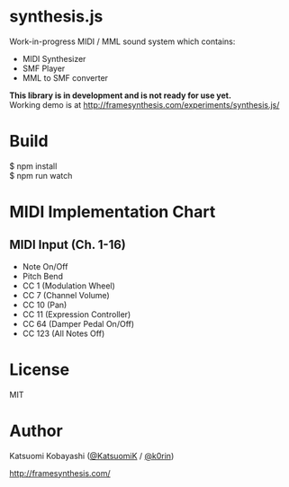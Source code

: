 # synthesis.js

Work-in-progress MIDI / MML sound system which contains:

- MIDI Synthesizer
- SMF Player
- MML to SMF converter

**This library is in development and is not ready for use yet.**  
Working demo is at http://framesynthesis.com/experiments/synthesis.js/

# Build

$ npm install  
$ npm run watch

# MIDI Implementation Chart

## MIDI Input (Ch. 1-16)

- Note On/Off
- Pitch Bend
- CC 1 (Modulation Wheel)
- CC 7 (Channel Volume)
- CC 10 (Pan)
- CC 11 (Expression Controller)
- CC 64 (Damper Pedal On/Off)
- CC 123 (All Notes Off)

# License

MIT

# Author

Katsuomi Kobayashi ([@KatsuomiK](https://twitter.com/KatsuomiK) / [@k0rin](https://twitter.com/k0rin))

http://framesynthesis.com/

